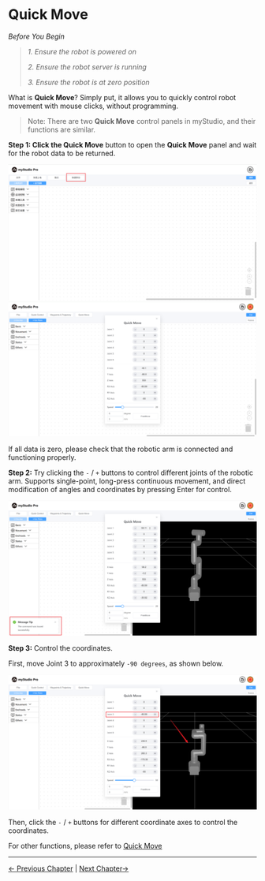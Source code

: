 # Quick Move

*Before You Begin*

> *1. Ensure the robot is powered on*
> 
> *2. Ensure the robot server is running*
> 
> *3. Ensure the robot is at zero position*


What is **Quick Move**? Simply put, it allows you to quickly control robot movement with mouse clicks, without programming.

> Note: There are two **Quick Move** control panels in myStudio, and their functions are similar.

**Step 1: Click the Quick Move** button to open the **Quick Move** panel and wait for the robot data to be returned.

<img src="../../../resources/3-FunctionsAndApplications/5.myBlockly/blockly/quickmove1.png" />

<img src="../../../resources/3-FunctionsAndApplications/5.myBlockly/blockly/quickmove2.png" />

If all data is zero, please check that the robotic arm is connected and functioning properly.

**Step 2:** Try clicking the `-` / `+` buttons to control different joints of the robotic arm. Supports single-point, long-press continuous movement, and direct modification of angles and coordinates by pressing Enter for control.

<img src="../../../resources/3-FunctionsAndApplications/5.myBlockly/blockly/quickmove3.png" />

**Step 3:** Control the coordinates.

First, move Joint 3 to approximately `-90 degrees`, as shown below.

<img src="../../../resources/3-FunctionsAndApplications/5.myBlockly/blockly/quickmove4.png" />

Then, click the  `-` / `+`  buttons for different coordinate axes to control the coordinates.

For other functions, please refer to [Quick Move](../5.1.6-quickmove/5.1.6.1-quickmovefirstuse.md)

---

[← Previous Chapter](./5.5.4-autofill.md) | [Next Chapter→](./5.5.6-useCoords.md)